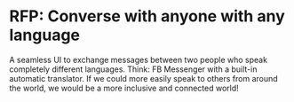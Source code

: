 # RFP: Converse with anyone with any language

A seamless UI to exchange messages between two people who speak completely different languages. Think: FB Messenger with a built-in automatic translator. If we could more easily speak to others from around the world, we would be a more inclusive and connected world! 


